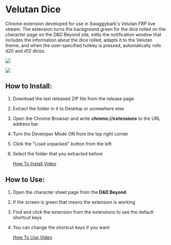 # Velutan Dice

Chrome extension developed for use in Swaggybark's Velutan FRP live stream. The extension turns the background green for the dice rolled on the character page on the D&D Beyond site, edits the notification window that includes the information about the dice rolled, adapts it to the Velutan theme, and when the user-specified hotkey is pressed, automatically rolls d20 and d12 dices.

![](https://i.imgur.com/3oJZF9C.png)

![](https://i.imgur.com/X7dtnzg.png)

## How to Install:

1. Download the last released ZIP file from the release page
2. Extract the folder in it to Desktop or somewhere else
3. Open the Chrome Browser and write ***chrome://extensions*** to the URL address bar
4. Turn the Developer Mode ON from the top right corner
5. Click the "Load unpacked" button from the left
6. Select the folder that you extracted before

   [How To Install Video](https://youtu.be/Vwsq1A9TWVg)

## How to Use:

1. Open the character sheet page from the **D&D Beyond**
2. If the screen is green that means the extension is working
3. Find and click the extension from the extensions to see the default shortcut keys
4. You can change the shortcut keys if you want

   [How To Use Video](https://youtu.be/vnof9oR8VmI)
